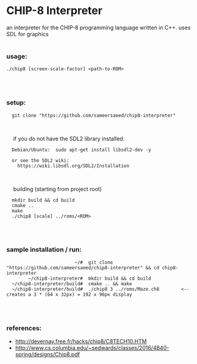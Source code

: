 # CHIP-8 Interpreter

an interpreter for the CHIP-8 programming language written in C++. uses SDL for graphics
<br><br>



### **usage:**
```console
./chip8 [screen-scale-factor] <path-to-ROM>
```
<br><br>



### **setup:**
```
  git clone "https://github.com/sameersaeed/chip8-interpreter"
```
<br>

&emsp; if you do not have the SDL2 library installed:
```console
  Debian/Ubuntu:  sudo apt-get install libsdl2-dev -y
  
  or see the SDL2 wiki:
    https://wiki.libsdl.org/SDL2/Installation        
```
<br>

&emsp; building (starting from project root)
```console
  mkdir build && cd build
  cmake ..
  make
  ./chip8 [scale] ../roms/<ROM>
```
<br><br>



### **sample installation / run:**
```console
                         ~/#  git clone "https://github.com/sameersaeed/chip8-interpreter" && cd chip8-interpreter
        ~/chip8-interpreter#  mkdir build && cd build
  ~/chip8-interpreter/build#  cmake .. && make
  ~/chip8-interpreter/build#  ./chip8 3 ../roms/Maze.ch8        <-- creates a 3 * (64 x 32px) = 192 x 96px display
```
<br><br>



### references:
 - http://devernay.free.fr/hacks/chip8/C8TECH10.HTM
 - http://www.cs.columbia.edu/~sedwards/classes/2016/4840-spring/designs/Chip8.pdf
